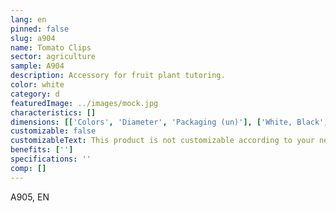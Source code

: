 ```yaml
---
lang: en
pinned: false
slug: a904
name: Tomato Clips
sector: agriculture
sample: A904
description: Accessory for fruit plant tutoring.
color: white
category: d
featuredImage: ../images/mock.jpg
characteristics: []
dimensions: [['Colors', 'Diameter', 'Packaging (un)'], ['White, Black', '23/25', '11000/9000']]
customizable: false
customizableText: This product is not customizable according to your needs. Contact us for more information.
benefits: ['']
specifications: ''
comp: []
---
```


A905, EN
